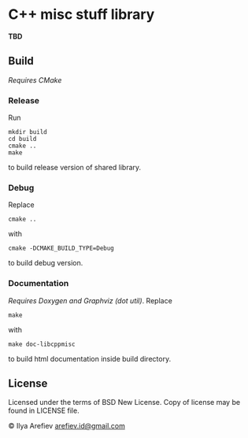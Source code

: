 # C++ misc stuff library
**TBD**

## Build
*Requires CMake*
### Release
Run

    mkdir build
    cd build
    cmake ..
    make

to build release version of shared library.

### Debug
Replace

    cmake ..

with

    cmake -DCMAKE_BUILD_TYPE=Debug

to build debug version.

### Documentation
*Requires Doxygen and Graphviz (dot util)*.
Replace

    make

with 

    make doc-libcppmisc

to build html documentation inside build directory.

## License
Licensed under the terms of BSD New License. Copy of license
may be found in LICENSE file.

&copy; Ilya Arefiev <arefiev.id@gmail.com>
